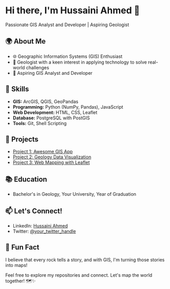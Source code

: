 # Hi there, I'm Hussaini Ahmed 👋

Passionate GIS Analyst and Developer | Aspiring Geologist

## 🌍 About Me

- 🌐 Geographic Information Systems (GIS) Enthusiast
- 🌋 Geologist with a keen interest in applying technology to solve real-world challenges
- 🚀 Aspiring GIS Analyst and Developer

## 🔧 Skills

- **GIS:** ArcGIS, QGIS, GeoPandas
- **Programming:** Python (NumPy, Pandas), JavaScript
- **Web Development:** HTML, CSS, Leaflet
- **Database:** PostgreSQL with PostGIS
- **Tools:** Git, Shell Scripting

## 🚀 Projects

- [Project 1: Awesome GIS App](link-to-project1)
- [Project 2: Geology Data Visualization](link-to-project2)
- [Project 3: Web Mapping with Leaflet](link-to-project3)

## 📚 Education

- Bachelor's in Geology, Your University, Year of Graduation

## 📫 Let's Connect!

- LinkedIn: [Hussaini Ahmed](https://www.linkedin.com/in/your-linkedin-profile)
- Twitter: [@your_twitter_handle](https://twitter.com/your-twitter-handle)

## 🌟 Fun Fact

I believe that every rock tells a story, and with GIS, I'm turning those stories into maps!

Feel free to explore my repositories and connect. Let's map the world together! 🗺️✨

